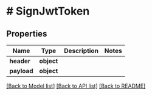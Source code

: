 # # SignJwtToken

## Properties

| Name        | Type       | Description | Notes |
| ----------- | ---------- | ----------- | ----- |
| **header**  | **object** |             |
| **payload** | **object** |             |

[[Back to Model list]](../../README.md#models) [[Back to API list]](../../README.md#endpoints) [[Back to README]](../../README.md)

